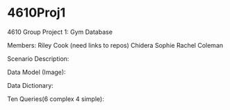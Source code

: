 # 4610Proj1
4610 Group Project 1: Gym Database

Members: 
Riley Cook (need links to repos)
Chidera
Sophie
Rachel
Coleman

Scenario Description:

Data Model (Image):

Data Dictionary:

Ten Queries(6 complex 4 simple):

